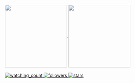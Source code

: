 
<a href="https://github.com/UgurkanTech/">
  <img height=200 align="center" src="https://github-readme-stats.vercel.app/api?username=UgurkanTech&card_width=270&custom_title=Github%20Stats&count_private=true&show_icons=true&theme=default&include_all_commits=true&hide=prs,contribs&hide_rank=true"/>
</a>
<a href="https://github.com/UgurkanTech/">
  <img height=200 align="center" src="https://github-readme-stats.vercel.app/api/top-langs?username=UgurkanTech&layout=compact&count_private=true&theme=default&langs_count=8&card_width=320&exclude_repo=OpenGL-Saw-Engine,UgurkanTech.github.io"/>
</a>
<br/><br/>
<a href="https://github.com/UgurkanTech/">
<img src="https://komarev.com/ghpvc/?username=UgurkanTech&color=brightgreen" alt="watching_count"/> <img alt="followers" src="https://img.shields.io/github/followers/UgurkanTech?label=Followers&style=social"> <img src="https://img.shields.io/github/stars/UgurkanTech?label=Stars" alt="stars">
</a>
